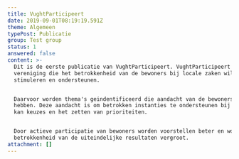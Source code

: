 ```yaml
---
title: VughtParticipeert
date: 2019-09-01T08:19:19.591Z
theme: Algemeen
typePost: Publicatie
group: Test group
status: 1
answered: false
content: >-
  Dit is de eerste publicatie van VughtParticipeert. VughtParticipeert is een
  vereniging die het betrokkenheid van de bewoners bij locale zaken wil
  stimuleren en ondersteunen.


  Daarvoor worden thema's geindentificeerd die aandacht van de bewoners nodig
  hebben. Deze aandacht is om betrokken instanties te ondersteunen bij het maken
  kan keuzes en het zetten van prioriteiten.


  Door actieve participatie van bewoners worden voorstellen beter en wordt de
  betrokkenheid van de uiteindelijke resultaten vergroot.
attachment: []
---
```


